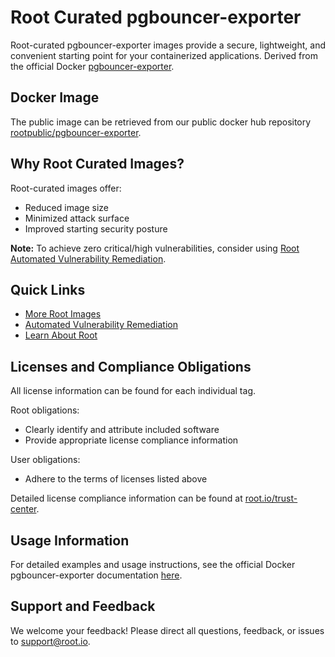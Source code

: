 # Root Curated pgbouncer-exporter

Root-curated pgbouncer-exporter images provide a secure, lightweight, and convenient starting point for your containerized applications. Derived from the official Docker [pgbouncer-exporter](https://hub.docker.com/_/pgbouncer-exporter).

## Docker Image
The public image can be retrieved from our public docker hub repository [rootpublic/pgbouncer-exporter](https://hub.docker.com/r/rootpublic/pgbouncer-exporter).

## Why Root Curated Images?
Root-curated images offer:
- Reduced image size
- Minimized attack surface
- Improved starting security posture

**Note:** To achieve zero critical/high vulnerabilities, consider using [Root Automated Vulnerability Remediation](https://app.root.io).

## Quick Links
- [More Root Images](https://images.root.io)
- [Automated Vulnerability Remediation](https://app.root.io)
- [Learn About Root](https://www.root.io)

## Licenses and Compliance Obligations
All license information can be found for each individual tag.

Root obligations:
- Clearly identify and attribute included software
- Provide appropriate license compliance information

User obligations:
- Adhere to the terms of licenses listed above

Detailed license compliance information can be found at [root.io/trust-center](https://root.io/trust-center).

## Usage Information
For detailed examples and usage instructions, see the official Docker pgbouncer-exporter documentation [here](https://hub.docker.com/_/pgbouncer-exporter).

## Support and Feedback
We welcome your feedback! Please direct all questions, feedback, or issues to [support@root.io](mailto:support@root.io).